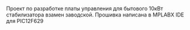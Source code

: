 Проект по разработке платы управления для бытового 10кВт стабилизатора взамен заводской.
Прошивка написана в MPLABX IDE для PIC12F629